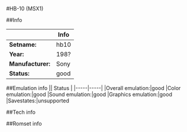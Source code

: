 #HB-10 (MSX1)

##Info

||Info|
|-----|-----|
|**Setname:**|hb10
|**Year:**|198?
|**Manufacturer:**|Sony
|**Status:**|good

##Emulation info
|| Status |
|-----|-----|
|Overall emulation:|good
|Color emulation:|good
|Sound emulation:|good
|Graphics emulation:|good
|Savestates:|unsupported

##Tech info

##Romset info

<!--- START OF EDITED COMMENT DO NOT TOUCH TEXT ABOVE-->
